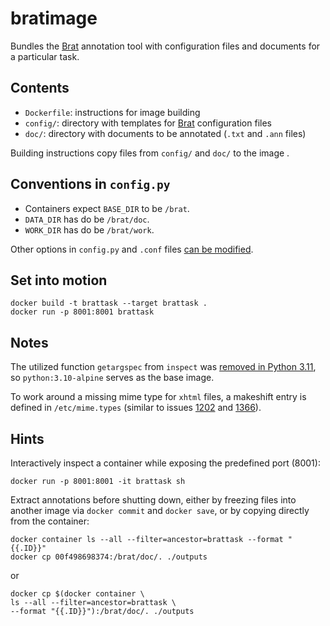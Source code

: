 
# bratimage

Bundles the [Brat](http://http://brat.nlplab.org/) annotation tool
with configuration files and documents for a particular task. 

## Contents
 * `Dockerfile`: instructions for image building
 * `config/`: directory with templates for [Brat](http://http://brat.nlplab.org/) configuration files
 * `doc/`: directory with documents to be annotated (`.txt` and `.ann` files)

Building instructions copy files from `config/` and `doc/` to the image . 

## Conventions in `config.py`
 * Containers expect `BASE_DIR` to be `/brat`. 
 * `DATA_DIR` has do be `/brat/doc`. 
 * `WORK_DIR` has do be `/brat/work`.
 
Other options in `config.py` and `.conf` files [can be modified](https://brat.nlplab.org/configuration.html). 

## Set into motion

```
docker build -t brattask --target brattask .
docker run -p 8001:8001 brattask
```

## Notes

The utilized function `getargspec` from `inspect` 
was [removed in Python 3.11](https://docs.python.org/3/whatsnew/3.11.html#removed), 
so `python:3.10-alpine` serves as the base image. 

To work around a missing mime type for `xhtml` files, 
a makeshift entry is defined in `/etc/mime.types` 
(similar to issues [1202](https://github.com/nlplab/brat/issues/1202)
and [1366](https://github.com/nlplab/brat/issues/1366)). 

## Hints

Interactively inspect a container while exposing the predefined port (8001):
```
docker run -p 8001:8001 -it brattask sh
```

Extract annotations before shutting down, 
either by freezing files into another image via
 `docker commit` and `docker save`, or by copying directly from the container: 
```
docker container ls --all --filter=ancestor=brattask --format "{{.ID}}"
docker cp 00f498698374:/brat/doc/. ./outputs
```
or 
```
docker cp $(docker container \
ls --all --filter=ancestor=brattask \
--format "{{.ID}}"):/brat/doc/. ./outputs
```
